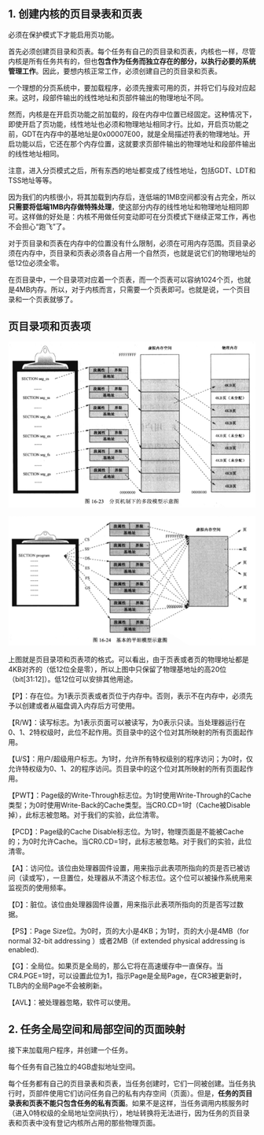 ## 1. 创建内核的页目录表和页表

必须在保护模式下才能启用页功能。

首先必须创建页目录和页表。每个任务有自己的页目录和页表，内核也一样，尽管内核是所有任务共有的，但也**包含作为任务而独立存在的部分，以执行必要的系统管理工作**。因此，要想内核正常工作，必须创建自己的页目录和页表。

一个理想的分页系统中，要加载程序，必须先搜索可用的页，并将它们与段对应起来。这时，段部件输出的线性地址和页部件输出的物理地址不同。

然而，内核是在开启页功能之前加载的，段在内存中位置已经固定。这种情况下，即使开启了页功能，线性地址也必须和物理地址相同才行。比如，开启页功能之前，GDT在内存中的基地址是0x00007E00，就是全局描述符表的物理地址。开启功能以后，它还在那个内存位置，这就要求页部件输出的物理地址和段部件输出的线性地址相同。

注意，进入分页模式之后，所有东西的地址都变成了线性地址，包括GDT、LDT和TSS地址等等。

因为我们的内核很小，将其加载到内存后，连低端的1MB空间都没有占完全，所以**只需要将低端1MB内存做特殊处理**，使这部分内存的线性地址和物理地址相同即可。这样做的好处是：内核不用做任何变动即可在分页模式下继续正常工作，再也不会担心“跑飞”了。

对于页目录和页表在内存中的位置没有什么限制，必须在可用内存范围。页目录必须在内存中，页目录和页表必须各自占用一个自然页，也就是说它们的物理地址的低12位必须全零。

在页目录中，一个目录项对应着一个页表，而一个页表可以容纳1024个页，也就是4MB内存。所以，对于内核而言，只需要一个页表即可。也就是说，一个页目录和一个页表就够了。

## 页目录项和页表项

![config](images/10.png)

![config](images/11.png)

上图就是页目录项和页表项的格式。可以看出，由于页表或者页的物理地址都是4KB对齐的（低12位全是零），所以上图中只保留了物理基地址的高20位（bit[31:12]）。低12位可以安排其他用途。

【P】：存在位。为1表示页表或者页位于内存中。否则，表示不在内存中，必须先予以创建或者从磁盘调入内存后方可使用。 

【R/W】：读写标志。为1表示页面可以被读写，为0表示只读。当处理器运行在0、1、2特权级时，此位不起作用。页目录中的这个位对其所映射的所有页面起作用。 

【U/S】：用户/超级用户标志。为1时，允许所有特权级别的程序访问；为0时，仅允许特权级为0、1、2的程序访问。页目录中的这个位对其所映射的所有页面起作用。 

【PWT】：Page级的Write-Through标志位。为1时使用Write-Through的Cache类型；为0时使用Write-Back的Cache类型。当CR0.CD=1时（Cache被Disable掉），此标志被忽略。对于我们的实验，此位清零。 

【PCD】：Page级的Cache Disable标志位。为1时，物理页面是不能被Cache的；为0时允许Cache。当CR0.CD=1时，此标志被忽略。对于我们的实验，此位清零。 

【A】：访问位。该位由处理器固件设置，用来指示此表项所指向的页是否已被访问（读或写），一旦置位，处理器从不清这个标志位。这个位可以被操作系统用来监视页的使用频率。 

【D】：脏位。该位由处理器固件设置，用来指示此表项所指向的页是否写过数据。 

【PS】：Page Size位。为0时，页的大小是4KB；为1时，页的大小是4MB（for normal 32-bit addressing ）或者2MB（if extended physical addressing is enabled). 

【G】：全局位。如果页是全局的，那么它将在高速缓存中一直保存。当CR4.PGE=1时，可以设置此位为1，指示Page是全局Page，在CR3被更新时，TLB内的全局Page不会被刷新。 

【AVL】：被处理器忽略，软件可以使用。

## 2. 任务全局空间和局部空间的页面映射

接下来加载用户程序，并创建一个任务。

每个任务有自己独立的4GB虚拟地址空间。

每个任务都有自己的页目录表和页表，当任务创建时，它们一同被创建。当任务执行时，页部件使用它们访问任务自己的私有内存空间（页面）。但是，**任务的页目录表和页表不能只包含任务的私有页面**。如果不是这样，当任务调用内核服务时（进入0特权级的全局地址空间执行），地址转换将无法进行，因为任务的页目录表和页表中没有登记内核所占用的那些物理页面。
